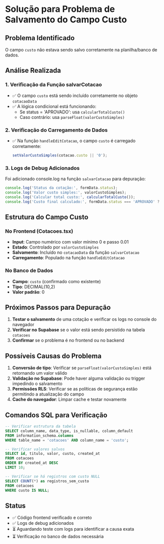 # Solução para Problema de Salvamento do Campo Custo

## Problema Identificado
O campo `custo` não estava sendo salvo corretamente na planilha/banco de dados.

## Análise Realizada

### 1. Verificação da Função salvarCotacao
- ✅ O campo `custo` está sendo incluído corretamente no objeto `cotacaoData`
- ✅ A lógica condicional está funcionando:
  - Se status = 'APROVADO': usa `calcularTotalCusto()`
  - Caso contrário: usa `parseFloat(valorCustoSimples)`

### 2. Verificação do Carregamento de Dados
- ✅ Na função `handleEditCotacao`, o campo `custo` é carregado corretamente:
  ```typescript
  setValorCustoSimples(cotacao.custo || '0');
  ```

### 3. Logs de Debug Adicionados
Foi adicionado console.log na função `salvarCotacao` para depuração:
```typescript
console.log('Status da cotação:', formData.status);
console.log('Valor custo simples:', valorCustoSimples);
console.log('Calcular total custo:', calcularTotalCusto());
console.log('Custo final calculado:', formData.status === 'APROVADO' ? calcularTotalCusto() : parseFloat(valorCustoSimples));
```

## Estrutura do Campo Custo

### No Frontend (Cotacoes.tsx)
- **Input**: Campo numérico com valor mínimo 0 e passo 0.01
- **Estado**: Controlado por `valorCustoSimples`
- **Salvamento**: Incluído no `cotacaoData` da função `salvarCotacao`
- **Carregamento**: Populado na função `handleEditCotacao`

### No Banco de Dados
- **Campo**: `custo` (confirmado como existente)
- **Tipo**: DECIMAL(10,2)
- **Valor padrão**: 0

## Próximos Passos para Depuração

1. **Testar o salvamento** de uma cotação e verificar os logs no console do navegador
2. **Verificar no Supabase** se o valor está sendo persistido na tabela `cotacoes`
3. **Confirmar** se o problema é no frontend ou no backend

## Possíveis Causas do Problema

1. **Conversão de tipo**: Verificar se `parseFloat(valorCustoSimples)` está retornando um valor válido
2. **Validação no Supabase**: Pode haver alguma validação ou trigger impedindo o salvamento
3. **Permissões RLS**: Verificar se as políticas de segurança estão permitindo a atualização do campo
4. **Cache do navegador**: Limpar cache e testar novamente

## Comandos SQL para Verificação

```sql
-- Verificar estrutura da tabela
SELECT column_name, data_type, is_nullable, column_default
FROM information_schema.columns 
WHERE table_name = 'cotacoes' AND column_name = 'custo';

-- Verificar valores salvos
SELECT id, titulo, valor, custo, created_at
FROM cotacoes 
ORDER BY created_at DESC
LIMIT 10;

-- Verificar se há registros com custo NULL
SELECT COUNT(*) as registros_sem_custo
FROM cotacoes 
WHERE custo IS NULL;
```

## Status
- ✅ Código frontend verificado e correto
- ✅ Logs de debug adicionados
- ⏳ Aguardando teste com logs para identificar a causa exata
- ⏳ Verificação no banco de dados necessária